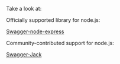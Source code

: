 Take a look at:

Officially supported library for node.js:

[Swagger-node-express](https://github.com/wordnik/swagger-node-express)

Community-contributed support for node.js:

[Swagger-Jack](https://github.com/worldline/swagger-jack)